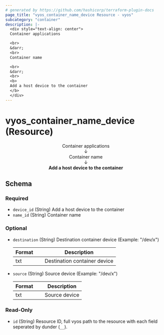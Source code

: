 ```yaml
---
# generated by https://github.com/hashicorp/terraform-plugin-docs
page_title: "vyos_container_name_device Resource - vyos"
subcategory: "container"
description: |-
  <div style="text-align: center">
  Container applications

  <br>
  &darr;
  <br>
  Container name

  <br>
  &darr;
  <br>
  <b>
  Add a host device to the container
  </b>
  </div>
---
```


# vyos_container_name_device (Resource)

<div style="text-align: center">
Container applications

<br>
&darr;
<br>
Container name

<br>
&darr;
<br>
<b>
Add a host device to the container
</b>
</div>



<!-- schema generated by tfplugindocs -->
## Schema

### Required

- `device_id` (String) Add a host device to the container
- `name_id` (String) Container name

### Optional

- `destination` (String) Destination container device (Example: "/dev/x")

    |  Format  &emsp;|  Description                   |
    |----------------|--------------------------------|
    |  txt     &emsp;|  Destination container device  |
- `source` (String) Source device (Example: "/dev/x")

    |  Format  &emsp;|  Description    |
    |----------------|-----------------|
    |  txt     &emsp;|  Source device  |

### Read-Only

- `id` (String) Resource ID, full vyos path to the resource with each field seperated by dunder (`__`).
